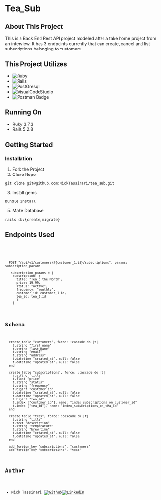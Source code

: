 # Tea_Sub 

## About This Project
This is a Back End Rest API project modeled after a take home project from an interview. It has 3 endpoints currently that can create, cancel and list subscriptions belonging to customers.


## This Project Utilizes 

* ![Ruby](https://img.shields.io/badge/Ruby-red)
* ![Rails](https://img.shields.io/badge/Rails-red)
* ![PostGresql](https://img.shields.io/badge/PostGresql-purple)
* ![VisualCodeStudio](https://img.shields.io/badge/VSCode-pink)
* ![Postman Badge](https://img.shields.io/badge/Postman-FF6C37?logo=postman&logoColor=fff&style=for-the-badge)

## Running On
- Ruby 2.7.2
- Rails 5.2.8

## Getting Started 
### Installation 
1. Fork the Project
2. Clone Repo 

```git clone git@github.com:NickTassinari/tea_sub.git```

3. Install gems 

```bundle install```


5. Make Database 

```rails db:{create,migrate}```

## Endpoints Used 
<div style="overflow: auto; height: 200px;">
  <pre>
    <code>

      POST "/api/v1/customers/#{customer_1.id}/subscriptions", params: subscription_params

       subscription_params = { 
        subscription: {
          title: "Tea o the Month",
          price: 19.99,
          status: "active",
          frequency: "monthly",
          customer_id: customer_1.id, 
          tea_id: tea_1.id
          }
        }

        This should return with a 201 Created status and the following JSON object
        {
          "data": {
              "id": "3",
              "type": "subscription",
              "attributes": {
                  "frequency": "monthly",
                  "status": "active",
                  "title": "Tea Club",
                  "price": 19.99,
                  "customer_id": 1,
                  "tea_id": 1,
                  "created_at": "2023-09-14T20:41:42.936Z",
                  "updated_at": "2023-09-14T20:41:42.936Z"
              }
          }
        }

        
      GET "api/v1/customers/:customer_id/subscriptions" 
        - this will list all subscriptions active and inactive belonging to the identified customer. The response should look like this
        {
          "data": [
              {
                  "id": "1",
                  "type": "subscription",
                  "attributes": {
                      "frequency": "monthly",
                      "status": "active",
                      "title": "Tea o the Month",
                      "price": 19.99,
                      "customer_id": 1,
                      "tea_id": 1,
                      "created_at": "2023-09-14T20:42:15.514Z",
                      "updated_at": "2023-09-14T20:42:15.514Z"
                  }
              },
              {
                  "id": "2",
                  "type": "subscription",
                  "attributes": {
                      "frequency": "monthly",
                      "status": "deactivated",
                      "title": "More Tea",
                      "price": 4.0,
                      "customer_id": 1,
                      "tea_id": 1,
                      "created_at": "2023-09-14T20:42:15.516Z",
                      "updated_at": "2023-09-14T20:42:15.516Z"
                  }
              }
            ]
        }

      PATCH "/api/v1/customers/#{customer_1.id}/subscriptions/#{subscription_1.id}"
        The response should be a 204 status and the subscription will have it's status changed from "active" to "deactivated".

        {
          "data": {
              "id": "1",
              "type": "subscription",
              "attributes": {
                  "frequency": "monthly",
                  "status": "deactivated",
                  "title": "Tea o the Month",
                  "price": 19.99,
                  "customer_id": 1,
                  "tea_id": 1,
                  "created_at": "2023-09-14T20:41:26.477Z",
                  "updated_at": "2023-09-14T20:42:00.355Z"
              }
          }
        }



  </pre>
</div>

## Schema
```
  create_table "customers", force: :cascade do |t|
    t.string "first_name"
    t.string "last_name"
    t.string "email"
    t.string "address"
    t.datetime "created_at", null: false
    t.datetime "updated_at", null: false
  end

  create_table "subscriptions", force: :cascade do |t|
    t.string "title"
    t.float "price"
    t.string "status"
    t.string "frequency"
    t.bigint "customer_id"
    t.datetime "created_at", null: false
    t.datetime "updated_at", null: false
    t.bigint "tea_id"
    t.index ["customer_id"], name: "index_subscriptions_on_customer_id"
    t.index ["tea_id"], name: "index_subscriptions_on_tea_id"
  end

  create_table "teas", force: :cascade do |t|
    t.string "title"
    t.text "description"
    t.string "temperature"
    t.string "brew_time"
    t.datetime "created_at", null: false
    t.datetime "updated_at", null: false
  end

  add_foreign_key "subscriptions", "customers"
  add_foreign_key "subscriptions", "teas"
```
 

## Author

- Nick Tassinari [![Github](https://img.shields.io/badge/GitHub-100000?style=for-the-badge&logo=github&logoColor=white)](https://github.com/NickTassinari)[![LinkedIn](https://img.shields.io/badge/LinkedIn-0077B5?style=for-the-badge&logo=linkedin&logoColor=white)](https://www.linkedin.com/in/tassinarinicholas/)